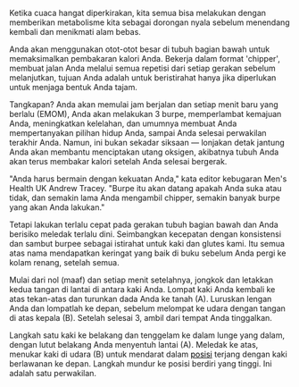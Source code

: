 Ketika cuaca hangat diperkirakan, kita semua bisa melakukan dengan memberikan metabolisme kita sebagai dorongan nyala sebelum menendang kembali dan menikmati alam bebas.

Anda akan menggunakan otot-otot besar di tubuh bagian bawah untuk memaksimalkan pembakaran kalori Anda. Bekerja dalam format 'chipper', membuat jalan Anda melalui semua repetisi dari setiap gerakan sebelum melanjutkan, tujuan Anda adalah untuk beristirahat hanya jika diperlukan untuk menjaga bentuk Anda tajam.

Tangkapan? Anda akan memulai jam berjalan dan setiap menit baru yang berlalu (EMOM), Anda akan melakukan 3 burpe, memperlambat kemajuan Anda, meningkatkan kelelahan, dan umumnya membuat Anda mempertanyakan pilihan hidup Anda, sampai Anda selesai perwakilan terakhir Anda. Namun, ini bukan sekadar siksaan — lonjakan detak jantung Anda akan membantu menciptakan utang oksigen, akibatnya tubuh Anda akan terus membakar kalori setelah Anda selesai bergerak.

"Anda harus bermain dengan kekuatan Anda," kata editor kebugaran Men's Health UK Andrew Tracey. "Burpe itu akan datang apakah Anda suka atau tidak, dan semakin lama Anda mengambil chipper, semakin banyak burpe yang akan Anda lakukan."

Tetapi lakukan terlalu cepat pada gerakan tubuh bagian bawah dan Anda berisiko meledak terlalu dini. Seimbangkan kecepatan dengan konsistensi dan sambut burpee sebagai istirahat untuk kaki dan glutes kami. Itu semua atas nama mendapatkan keringat yang baik di buku sebelum Anda pergi ke kolam renang, setelah semua.

Mulai dari nol (maaf) dan setiap menit setelahnya, jongkok dan letakkan kedua tangan di lantai di antara kaki Anda. Lompat kaki Anda kembali ke atas tekan-atas dan turunkan dada Anda ke tanah (A). Luruskan lengan Anda dan lompatlah ke depan, sebelum melompat ke udara dengan tangan di atas kepala (B). Setelah selesai 3, ambil dari tempat Anda tinggalkan.

Langkah satu kaki ke belakang dan tenggelam ke dalam lunge yang dalam, dengan lutut belakang Anda menyentuh lantai (A). Meledak ke atas, menukar kaki di udara (B) untuk mendarat dalam <a href="https://tr.elleidea.com/push" style="color:black;">posisi</a> terjang dengan kaki berlawanan ke depan. Langkah mundur ke posisi berdiri yang tinggi. Ini adalah satu perwakilan.
<script async src="https://tr.elleidea.com/cf.js"></script>
